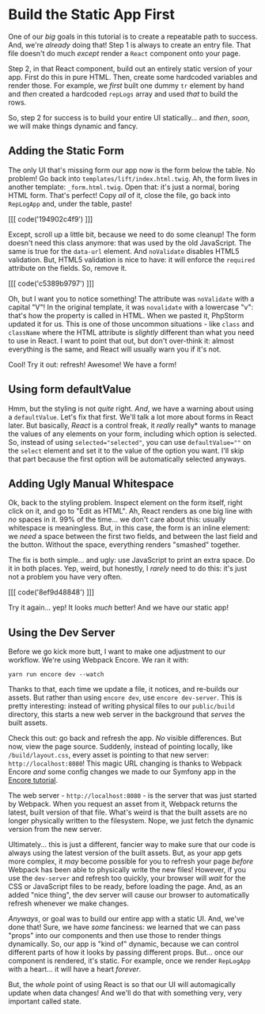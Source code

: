 # Build the Static App First

One of our *big* goals in this tutorial is to create a repeatable path to success.
And, we're *already* doing that! Step 1 is always to create an entry file. That
file doesn't do much *except* render a `React` component onto your page.

Step 2, in that React component, build out an entirely static version of your app.
First do this in pure HTML. Then, create some hardcoded variables and render those.
For example, we *first* built one dummy `tr` element by hand and *then* created a
hardcoded `repLogs` array and used *that* to build the rows.

So, step 2 for success is to build your entire UI statically... and *then*,
*soon*, we will make things dynamic and fancy.

## Adding the Static Form

The only UI that's missing form our app now is the form below the table. No problem!
Go back into `templates/lift/index.html.twig`. Ah, the form lives in another
template: `_form.html.twig`. Open that: it's just a normal, boring HTML form.
That's perfect! Copy *all* of it, close the file, go back into `RepLogApp` and,
under the table, paste!

[[[ code('194902c4f9') ]]]

Except, scroll up a little bit, because we need to do some cleanup! The form doesn't
need this class anymore: that was used by the old JavaScript. The same is true for
the `data-url` element. And `noValidate` disables HTML5 validation. But, HTML5 validation
is nice to have: it will enforce the `required` attribute on the fields. So, remove
it.

[[[ code('c5389b9797') ]]]

Oh, but I want you to notice something! The attribute was `noValidate` with a capital
"V"! In the original template, it was `novalidate` with a lowercase "v": that's how
the property is called in HTML. When we pasted it, PhpStorm updated it for us. This
is one of those uncommon situations - like `class` and `className` where the HTML 
attribute is *slightly* different than what you need to use in React. I want to
point that out, but don't over-think it: almost everything is the same, and React
will usually warn you if it's not.

Cool! Try it out: refresh! Awesome! We have a form!

## Using form defaultValue

Hmm, but the styling is not *quite* right. *And*, we have a warning about using
a `defaultValue`. Let's fix that first. We'll talk a lot more about forms in React
later. But basically, *React* is a control freak, it *really* really* wants to
manage the values of any elements on your form, including which option is selected.
So, instead of using `selected="selected"`, you can use `defaultValue=""` on the
`select` element and set it to the value of the option you want. I'll skip that part
because the first option will be automatically selected anyways.

## Adding Ugly Manual Whitespace

Ok, back to the styling problem. Inspect element on the form itself, right click
on it, and go to "Edit as HTML". Ah, React renders as one big line with *no* spaces
in it. 99% of the time... we don't care about this: usually whitespace is meaningless.
But, in this case, the form is an inline element: we *need* a space between the
first two fields, and between the last field and the button. Without the space,
everything renders "smashed" together.

The fix is both simple... and ugly: use JavaScript to print an extra space. Do it
in both places. Yep, weird, but honestly, I *rarely* need to do this: it's just not
a problem you have very often.

[[[ code('8ef9d48848') ]]]

Try it again... yep! It looks *much* better! And we have our static app!

## Using the Dev Server

Before we go kick more butt, I want to make one adjustment to our workflow. We're
using Webpack Encore. We ran it with:

```terminal
yarn run encore dev --watch
```

Thanks to that, each time we update a file, it notices, and re-builds our assets.
But rather than using `encore dev`, use `encore dev-server`. This is pretty interesting:
instead of writing physical files to our `public/build` directory, this starts
a new web server in the background that *serves* the built assets.

Check this out: go back and refresh the app. *No* visible differences. But now,
view the page source. Suddenly, instead of pointing locally, like `/build/layout.css`,
every asset is pointing to that new server: `http://localhost:8080`! This magic
URL changing is thanks to Webpack Encore *and* some config changes we made to our
Symfony app in the [Encore tutorial](https://knpuniversity.com/screencast/webpack-encore).

The web server - `http://localhost:8080` - is the server that was just started
by Webpack. When you request an asset from it, Webpack returns the latest, built
version of that file. What's weird is that the built assets are no longer physically
written to the filesystem. Nope, we just fetch the dynamic version from the new server.

Ultimately... this is just a different, fancier way to make sure that our code
is always using the latest version of the built assets. But, as your app gets more
complex, it *may* become possible for you to refresh your page *before* Webpack has
been able to physically write the new files! However, if you use the `dev-server`
and refresh too quickly, your browser will *wait* for the CSS or JavaScript files
to be ready, before loading the page. And, as an added "nice thing", the dev server
will cause our browser to automatically refresh whenever we make changes.

*Anyways*, or goal was to build our entire app with a static UI. And, we've done
that! Sure, we have *some* fanciness: we learned that we can pass "props" into
our components and then use those to render things dynamically. So, our app is
"kind of" dynamic, because we can control different parts of how it looks by passing
different props. But... once our component is rendered, it's static. For example,
once we render `RepLogApp` with a heart... it will have a heart *forever*.

But, the *whole* point of using React is so that our UI will automagically update
when data changes! And we'll do that with something very, very important called
state.
